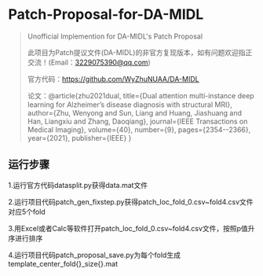 # Patch-Proposal-for-DA-MIDL

> Unofficial Implemention for DA-MIDL's Patch Proposal
> 
> 此项目为Patch提议文件(DA-MIDL)的非官方复现版本，如有问题欢迎指正交流！(Email：3229075390@qq.com)
> 
> 官方代码：https://github.com/WyZhuNUAA/DA-MIDL
>
> 论文：@article{zhu2021dual,
  title={Dual attention multi-instance deep learning for Alzheimer’s disease diagnosis with structural MRI},
  author={Zhu, Wenyong and Sun, Liang and Huang, Jiashuang and Han, Liangxiu and Zhang, Daoqiang},
  journal={IEEE Transactions on Medical Imaging},
  volume={40},
  number={9},
  pages={2354--2366},
  year={2021},
  publisher={IEEE}
}

## 运行步骤
1.运行官方代码datasplit.py获得data.mat文件

2.运行项目代码patch_gen_fixstep.py获得patch_loc_fold_0.csv~fold4.csv文件对应5个fold

3.用Excel或者Calc等软件打开patch_loc_fold_0.csv~fold4.csv文件，按照p值升序进行排序

4.运行项目代码patch_proposal_save.py为每个fold生成template_center_fold{}_size{}.mat

